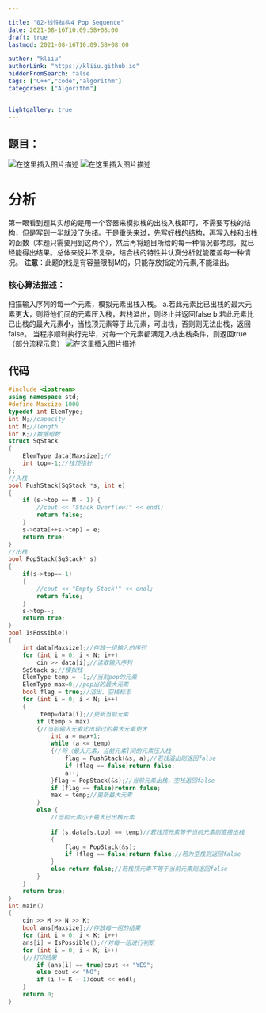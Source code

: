 ```yaml
---

title: "02-线性结构4 Pop Sequence"
date: 2021-08-16T10:09:58+08:00
draft: true
lastmod: 2021-08-16T10:09:58+08:00

author: "kliiu"
authorLink: "https://kliiu.github.io"
hiddenFromSearch: false
tags: ["C++","code","algorithm"]
categories: ["Algorithm"]


lightgallery: true
---
```


<!--more-->


## 题目：
![在这里插入图片描述](https://img-blog.csdnimg.cn/3d5faee019ec44deb5b4927a1ee092b3.png?x-oss-process=image/watermark,type_ZmFuZ3poZW5naGVpdGk,shadow_10,text_aHR0cHM6Ly9ibG9nLmNzZG4ubmV0L3dlaXhpbl80NTgxNDcyOA==,size_16,color_FFFFFF,t_70)
![在这里插入图片描述](https://img-blog.csdnimg.cn/f4f61fc01b17461799b22077b1a5121d.png?x-oss-process=image/watermark,type_ZmFuZ3poZW5naGVpdGk,shadow_10,text_aHR0cHM6Ly9ibG9nLmNzZG4ubmV0L3dlaXhpbl80NTgxNDcyOA==,size_16,color_FFFFFF,t_70)
# 分析
第一眼看到题其实想的是用一个容器来模拟栈的出栈入栈即可，不需要写栈的结构，但是写到一半就没了头绪。于是重头来过，先写好栈的结构，再写入栈和出栈的函数（本题只需要用到这两个），然后再将题目所给的每一种情况都考虑，就已经能得出结果。总体来说并不复杂，结合栈的特性并认真分析就能覆盖每一种情况。
**注意**：此题的栈是有容量限制M的，只能存放指定的元素,不能溢出。
### 核心算法描述：
扫描输入序列的每一个元素，模拟元素出栈入栈。
a.若此元素比已出栈的最大元素更**大**，则将他们间的元素压入栈，若栈溢出，则终止并返回false
b.若此元素比已出栈的最大元素**小**，当栈顶元素等于此元素，可出栈，否则则无法出栈，返回false。
当程序顺利执行完毕，对每一个元素都满足入栈出栈条件，则返回true
（部分流程示意）
![在这里插入图片描述](https://img-blog.csdnimg.cn/e2280cc5f41c440a84ebf729531b89e7.png?x-oss-process=image/watermark,type_ZmFuZ3poZW5naGVpdGk,shadow_10,text_aHR0cHM6Ly9ibG9nLmNzZG4ubmV0L3dlaXhpbl80NTgxNDcyOA==,size_16,color_FFFFFF,t_70)

## 代码
```cpp
#include <iostream>
using namespace std;
#define Maxsize 1000
typedef int ElemType;
int M;//capacity
int N;//length
int K;//数据组数
struct SqStack
{
	ElemType data[Maxsize];//
	int top=-1;//栈顶指针
};
//入栈
bool PushStack(SqStack *s, int e)
{
	if (s->top == M - 1) {
		//cout << "Stack Overflow!" << endl; 
		return false;
	}
	s->data[++s->top] = e;
	return true;
}
//出栈
bool PopStack(SqStack* s)
{
	if(s->top==-1)
	{
		//cout << "Empty Stack!" << endl;
		return false;
	}
	s->top--;
	return true;
}
bool IsPossible()
{
	int data[Maxsize];//存放一组输入的序列
	for (int i = 0; i < N; i++)
		cin >> data[i];//读取输入序列
	SqStack s;//模拟栈
	ElemType temp = -1;//当前pop的元素
	ElemType max=0;//pop出的最大元素
	bool flag = true;//溢出、空栈标志
	for (int i = 0; i < N; i++)
	{
		 temp=data[i];//更新当前元素
		if (temp > max)
		{//当前输入元素比出现过的最大元素更大
			int a = max+1;
			while (a <= temp)
			{//将（最大元素，当前元素]间的元素压入栈
				flag = PushStack(&s, a);//若栈溢出则返回false
				if (flag == false)return false;
				a++;
			}flag = PopStack(&s);//当前元素出栈，空栈返回false
			if (flag == false)return false;
			max = temp;//更新最大元素
		}
		else {
			//当前元素小于最大已出栈元素
			
			if (s.data[s.top] == temp)//若栈顶元素等于当前元素则直接出栈
			{
				flag = PopStack(&s);
				if (flag == false)return false;//若为空栈则返回false
			}
			else return false;//若栈顶元素不等于当前元素则返回false
		}
	}
	return true;
}
int main()
{
	cin >> M >> N >> K;
	bool ans[Maxsize];//存放每一组的结果
	for (int i = 0; i < K; i++)
	ans[i] = IsPossible();//对每一组进行判断
	for (int i = 0; i < K; i++)
	{//打印结果
		if (ans[i] == true)cout << "YES";
		else cout << "NO";
		if (i != K - 1)cout << endl;
	}
	return 0;
}
```

